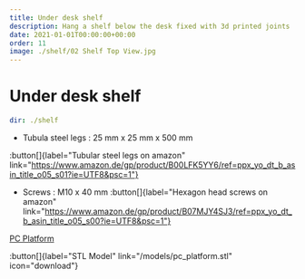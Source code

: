 ```yaml
---
title: Under desk shelf
description: Hang a shelf below the desk fixed with 3d printed joints
date: 2021-01-01T00:00:00+00:00
order: 11
image: ./shelf/02 Shelf Top View.jpg
---
```


# Under desk shelf

```yaml gallery
dir: ./shelf
```

* Tubula steel legs : 25 mm x 25 mm x 500 mm

:button[]{label="Tubular steel legs on amazon" link="https://www.amazon.de/gp/product/B00LFK5YY6/ref=ppx_yo_dt_b_asin_title_o05_s01?ie=UTF8&psc=1"}

* Screws : M10 x 40 mm
:button[]{label="Hexagon head screws on amazon" link="https://www.amazon.de/gp/product/B07MJY4SJ3/ref=ppx_yo_dt_b_asin_title_o05_s00?ie=UTF8&psc=1"}


[PC Platform](/models/pc_platform.glb)

:button[]{label="STL Model" link="/models/pc_platform.stl" icon="download"}
